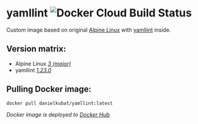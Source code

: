 # yamllint ![Docker Cloud Build Status](https://img.shields.io/docker/cloud/build/danielkubat/yamllint)

Custom image based on original [Alpine Linux](https://hub.docker.com/_/alpine/) with [yamllint](https://github.com/adrienverge/yamllint) inside.

## Version matrix:

- Alpine Linux *[3 (major)](https://hub.docker.com/_/alpine)*
- yamllint *[1.23.0](https://github.com/adrienverge/yamllint/releases/tag/v1.23.0)*

## Pulling Docker image:

```bash
docker pull danielkubat/yamllint:latest
```

*Docker image is deployed to [Docker Hub](https://hub.docker.com/r/danielkubat/yamllint).*

